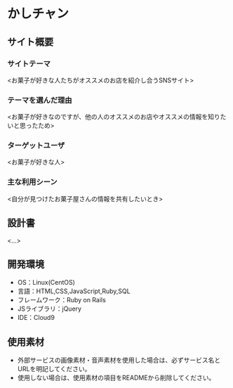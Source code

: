 # かしチャン

## サイト概要

### サイトテーマ
<お菓子が好きな人たちがオススメのお店を紹介し合うSNSサイト>

### テーマを選んだ理由
<お菓子が好きなのですが、他の人のオススメのお店やオススメの情報を知りたいと思ったため>

### ターゲットユーザ
<お菓子が好きな人>

### 主な利用シーン
<自分が見つけたお菓子屋さんの情報を共有したいとき>

## 設計書
<...>

## 開発環境
- OS：Linux(CentOS)
- 言語：HTML,CSS,JavaScript,Ruby,SQL
- フレームワーク：Ruby on Rails
- JSライブラリ：jQuery
- IDE：Cloud9

## 使用素材
- 外部サービスの画像素材・音声素材を使用した場合は、必ずサービス名とURLを明記してください。
- 使用しない場合は、使用素材の項目をREADMEから削除してください。
